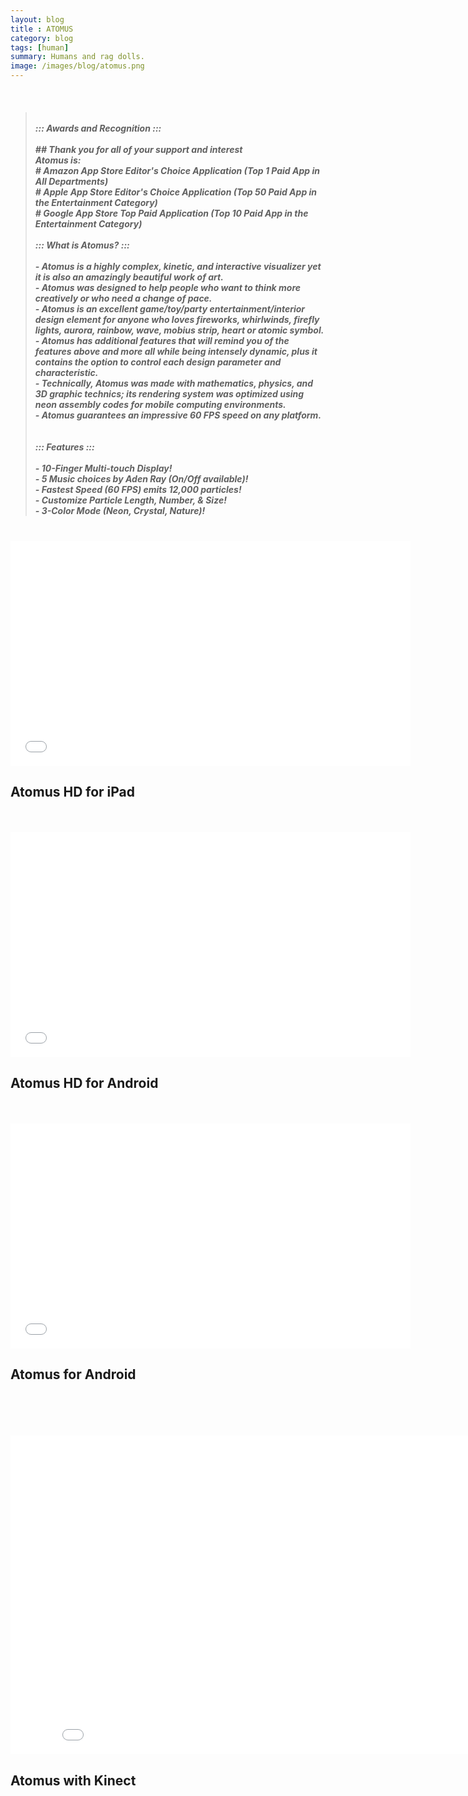 ```yaml
---
layout: blog
title : ATOMUS 
category: blog
tags: [human]  
summary: Humans and rag dolls.
image: /images/blog/atomus.png
---
```


<br>

<h5 align="left">
	<blockquote>
	<p>
    <br>
	::: Awards and Recognition :::
    <br>
    <br>
	## Thank you for all of your support and interest
    <br>
	Atomus is:
    <br>
	# Amazon App Store Editor's Choice Application (Top 1 Paid App in All Departments) 
    <br>
	# Apple App Store Editor's Choice Application (Top 50 Paid App in the Entertainment Category)
  <br>
	# Google App Store Top Paid Application (Top 10 Paid App in the Entertainment Category)
    <br>
    <br>
	::: What is Atomus? :::
    <br>
    <br>
	- Atomus is a highly complex, kinetic, and interactive visualizer yet it is also an amazingly beautiful work of art. 
    <br>
	- Atomus was designed to help people who want to think more creatively or who need a change of pace.
    <br>
	- Atomus is an excellent game/toy/party entertainment/interior design element for anyone who loves fireworks, whirlwinds, firefly lights, aurora, rainbow, wave, mobius strip, heart or atomic symbol.
    <br>
	- Atomus has additional features that will remind you of the features above and more all while being intensely dynamic, plus it contains the option to control each design parameter and characteristic.
    <br>
	- Technically, Atomus was made with mathematics, physics, and 3D graphic technics; its rendering system was optimized using neon assembly codes for mobile computing environments. 
    <br>
	- Atomus guarantees an impressive 60 FPS speed on any platform.
    <br>
    <br>
    <br>
	::: Features :::
    <br>
    <br>
	- 10-Finger Multi-touch Display!
    <br>
	- 5 Music choices by Aden Ray (On/Off available)!
    <br>
	- Fastest Speed (60 FPS) emits 12,000 particles!
    <br>
	- Customize Particle Length, Number, & Size!
    <br>
	- 3-Color Mode (Neon, Crystal, Nature)!
    <br>
    <p>
	</blockquote>
</h5>

<br>
<iframe width="640" height="360" src="//www.youtube.com/embed/RoalkkWNDnQ?feature=player_detailpage" frameborder="0" allowfullscreen></iframe>
<h2>Atomus HD for iPad</h2>
<br>

<br>
<iframe width="640" height="360" src="//www.youtube.com/embed/VdLIX7Df6Z0?feature=player_detailpage" frameborder="0" allowfullscreen></iframe>
<h2>Atomus HD for Android</h2>
<br>

<br>
<iframe width="640" height="360" src="//www.youtube.com/embed/nkTgoooStZY?feature=player_detailpage" frameborder="0" allowfullscreen></iframe>
<h2>Atomus for Android</h2>
<br>
<br>

<br>
<br>
<iframe width="854" height="510" src="//www.youtube.com/embed/eE52nd8LO-s" frameborder="0" allowfullscreen></iframe>
<h2>Atomus with Kinect</h2>
<br>
